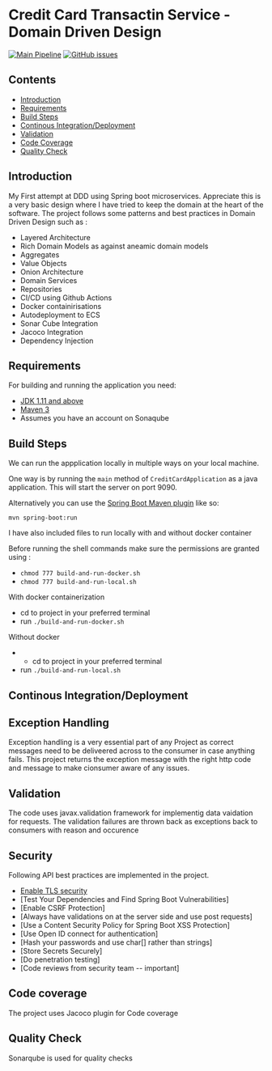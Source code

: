 # Credit Card Transactin Service  - Domain Driven Design

[![Main Pipeline](https://github.com/ecfghjp/credit-card-ddd/actions/workflows/credit-card-prod-ci-cd.yml/badge.svg)](https://github.com/ecfghjp/credit-card-ddd/actions/workflows/credit-card-prod-ci-cd.yml)
[![GitHub issues](https://img.shields.io/github/issues/ecfghjp/credit-card-ddd?style=plastic)](https://github.com/ecfghjp/credit-card-ddd/issues)


## Contents

  - [Introduction](#introduction)
  - [Requirements](#requirements)
  - [Build Steps](#build-steps)
  - [Continous Integration/Deployment](#continous-integration-deployment)
  - [Validation](#validation)
  - [Code Coverage](#code-coverage)
  - [Quality Check](#quality-check)
  
## Introduction
 
My First attempt at DDD using Spring boot microservices. Appreciate this is a very basic design where I have tried to keep the domain at the heart of the software.
The project follows some patterns and best practices in Domain Driven Design such as :

 - Layered Architecture
 - Rich Domain Models as against aneamic domain models
 - Aggregates
 - Value Objects
 - Onion Architecture
 - Domain Services
 - Repositories
 - CI/CD using Github Actions
 - Docker containirisations
 - Autodeployment to ECS 
 - Sonar Cube Integration
 - Jacoco Integration
 - Dependency Injection

## Requirements

For building and running the application you need:

- [JDK 1.11 and above](http://www.oracle.com/technetwork/java/javase/downloads/jdk8-downloads-2133151.html)
- [Maven 3](https://maven.apache.org)
- Assumes you have an account on Sonaqube



## Build Steps

We can run the appplication locally in multiple ways on your local machine.

One way is by running the `main` method of `CreditCardApplication` as a java application. This will start the server on port 9090.

Alternatively you can use the [Spring Boot Maven plugin](https://docs.spring.io/spring-boot/docs/current/reference/html/build-tool-plugins-maven-plugin.html) like so:

```shell
mvn spring-boot:run
```

I have also included files to run locally with and without docker container

Before running the shell commands make sure the permissions are granted using :

 - `chmod 777 build-and-run-docker.sh`
 - `chmod 777 build-and-run-local.sh`
 
With docker containerization 
 - cd to project in your preferred terminal 
 - run `./build-and-run-docker.sh`
 
Without docker
 -  - cd to project in your preferred terminal 
 - run `./build-and-run-local.sh`

## Continous Integration/Deployment


## Exception Handling
Exception handling is a very essential part of any Project as correct messages need to be deliveered across to the consumer in case anything fails.
This project returns the exception message with the right http code and message to make cionsumer aware of any issues.

## Validation
The code uses javax.validation framework for implementig data vaidation for requests.
The validation failures are thrown back as exceptions back to consumers with reason and occurence

## Security
Following API best practices are implemented in the project.
- [Enable TLS security](https://tools.ietf.org/html/rfc8446)
- [Test Your Dependencies and Find Spring Boot Vulnerabilities]
- [Enable CSRF Protection] 
- [Always have validations on at the server side and use post requests]
- [Use a Content Security Policy for Spring Boot XSS Protection]
- [Use Open ID connect for authentication]
- [Hash your passwords and use char[] rather than strings]
- [Store Secrets Securely]
- [Do penetration testing]
- [Code reviews from security team -- important]

## Code coverage
 
 The project uses Jacoco plugin for Code coverage
 
## Quality Check
 
 Sonarqube is used for quality checks
 





